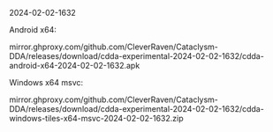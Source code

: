 2024-02-02-1632

Android x64:

mirror.ghproxy.com/github.com/CleverRaven/Cataclysm-DDA/releases/download/cdda-experimental-2024-02-02-1632/cdda-android-x64-2024-02-02-1632.apk

Windows x64 msvc:

mirror.ghproxy.com/github.com/CleverRaven/Cataclysm-DDA/releases/download/cdda-experimental-2024-02-02-1632/cdda-windows-tiles-x64-msvc-2024-02-02-1632.zip

